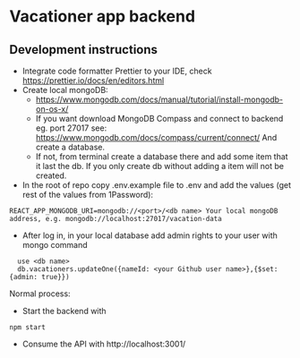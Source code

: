 # Vacationer app backend

## Development instructions
* Integrate code formatter Prettier to your IDE, check https://prettier.io/docs/en/editors.html
* Create local mongoDB: 
    - https://www.mongodb.com/docs/manual/tutorial/install-mongodb-on-os-x/
    - If you want download MongoDB Compass and connect to backend eg. port 27017 see: 
    https://www.mongodb.com/docs/compass/current/connect/ And create a database. 
    - If not, from terminal create a database there and add some item that it last the db. If you only create db without adding a item will not be created.
* In the root of repo copy .env.example file to .env and add the values (get rest of the values from 1Password):

```
REACT_APP_MONGODB_URI=mongodb://<port>/<db name> Your local mongoDB address, e.g. mongodb://localhost:27017/vacation-data 
```
* After log in, in your local database add admin rights to your user with mongo command
```
  use <db name>
  db.vacationers.updateOne({nameId: <your Github user name>},{$set: {admin: true}})
```

Normal process:
- Start the backend with
```
npm start
```
- Consume the API with http://localhost:3001/<ENDPOINT>